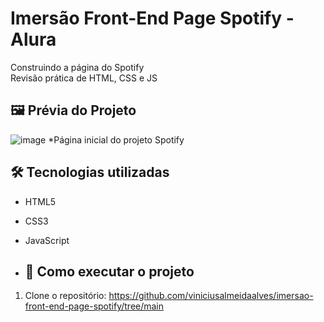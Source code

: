 # Imersão Front-End Page Spotify - Alura

Construindo a página do Spotify  
Revisão prática de HTML, CSS e JS

## 🖼 Prévia do Projeto

![image](https://github.com/user-attachments/assets/0d68f62b-ca40-4de9-93d1-f3b3226a15c3)
*Página inicial do projeto Spotify

## 🛠 Tecnologias utilizadas

- HTML5
- CSS3
- JavaScript

- ## 🚀 Como executar o projeto

1. Clone o repositório: https://github.com/viniciusalmeidaalves/imersao-front-end-page-spotify/tree/main
